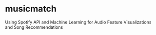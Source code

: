 # musicmatch
Using Spotify API and Machine Learning for Audio Feature Visualizations and Song Recommendations
